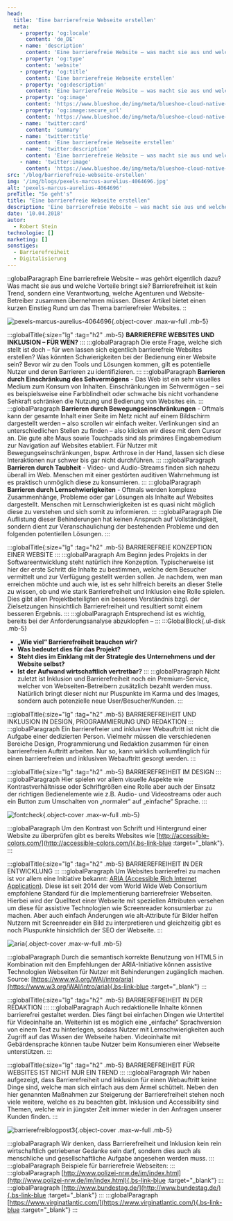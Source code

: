 ```yaml
---
head:
  title: 'Eine barrierefreie Webseite erstellen'
  meta:
    - property: 'og:locale'
      content: 'de_DE'
    - name: 'description'
      content: 'Eine barrierefreie Website – was macht sie aus und welche Vorteile bringt sie? Lese hier, wieso Barrierefreiheit so wichtig ist.'
    - property: 'og:type'
      content: 'website'
    - property: 'og:title'
      content: 'Eine barrierefreie Webseite erstellen'
    - property: 'og:description'
      content: 'Eine barrierefreie Website – was macht sie aus und welche Vorteile bringt sie? Lese hier, wieso Barrierefreiheit so wichtig ist.'
    - property: 'og:image'
      content: 'https://www.blueshoe.de/img/meta/blueshoe-cloud-native-devlopment.png'
    - property: 'og:image:secure_url'
      content: 'https://www.blueshoe.de/img/meta/blueshoe-cloud-native-devlopment.png'
    - name: 'twitter:card'
      content: 'summary'
    - name: 'twitter:title'
      content: 'Eine barrierefreie Webseite erstellen'
    - name: 'twitter:description'
      content: 'Eine barrierefreie Website – was macht sie aus und welche Vorteile bringt sie? Lese hier, wieso Barrierefreiheit so wichtig ist.'
    - name: 'twitter:image'
      content: 'https://www.blueshoe.de/img/meta/blueshoe-cloud-native-devlopment.png'
src: '/blog/barrierefreie-webseite-erstellen'
img: '/img/blogs/pexels-marcus-aurelius-4064696.jpg'
alt: 'pexels-marcus-aurelius-4064696'
preTitle: "So geht's"
title: "Eine barrierefreie Webseite erstellen"
description: 'Eine barrierefreie Website – was macht sie aus und welche Vorteile bringt sie? Lese hier, wieso Barrierefreiheit so wichtig ist.'
date: '10.04.2018'
autor:
  - Robert Stein
technologie: []
marketing: []
sonstiges: 
  - Barrierefreiheit
  - Digitalisierung
---
```

::globalParagraph
Eine barrierefreie Website – was gehört eigentlich dazu? Was macht sie aus und welche Vorteile bringt sie? Barrierefreiheit ist kein Trend, sondern eine Verantwortung, welche Agenturen und Website-Betreiber zusammen übernehmen müssen. Dieser Artikel bietet einen kurzen Einstieg Rund um das Thema barrierefreier Websites.
::
<!--more-->

![pexels-marcus-aurelius-4064696](/img/blogs/pexels-marcus-aurelius-4064696.jpg){.object-cover .max-w-full .mb-5}

:::globalTitle{:size="lg" :tag="h2" .mb-5}
**BARRIEREFRE WEBSITES UND INKLUSION – FÜR WEN?**
:::
:::globalParagraph
Die erste Frage, welche sich stellt ist doch – für wen lassen sich eigentlich barrierefreie Websites erstellen? Was könnten Schwierigkeiten bei der Bedienung einer Website sein? Bevor wir zu den Tools und Lösungen kommen, gilt es potentielle Nutzer und deren Barrieren zu identifizieren.
:::
:::globalParagraph
**Barrieren durch Einschränkung des Sehvermögens** - Das Web ist ein sehr visuelles Medium zum Konsum von Inhalten. Einschränkungen im Sehvermögen – sei es beispielsweise eine Farbblindheit oder schwache bis nicht vorhandene Sehkraft schränken die Nutzung und Bedienung von Websites ein.
:::
:::globalParagraph
**Barrieren durch Bewegungseinschränkungen** - Oftmals kann der gesamte Inhalt einer Seite im Netz nicht auf einem Bildschirm dargestellt werden – also scrollen wir einfach weiter. Verlinkungen sind an unterschiedlichen Stellen zu finden – also klicken wir diese mit dem Cursor an. Die gute alte Maus sowie Touchpads sind als primäres Eingabemedium zur Navigation auf Websites etabliert. Für Nutzer mit Bewegungseinschränkungen, bspw. Arthrose in der Hand, lassen sich diese Interaktionen nur schwer bis gar nicht durchführen.
:::
:::globalParagraph
**Barrieren durch Taubheit** - Video- und Audio-Streams finden sich nahezu überall im Web. Menschen mit einer gestörten auditiven Wahrnehmung ist es praktisch unmöglich diese zu konsumieren.
:::
:::globalParagraph
**Barrieren durch Lernschwierigkeiten** - Oftmals werden komplexe Zusammenhänge, Probleme oder gar Lösungen als Inhalte auf Websites dargestellt. Menschen mit Lernschwierigkeiten ist es quasi nicht möglich diese zu verstehen und sich somit zu informieren.
:::
:::globalParagraph
Die Auflistung dieser Behinderungen hat keinen Anspruch auf Vollständigkeit, sondern dient zur Veranschaulichung der bestehenden Probleme und den folgenden potentiellen Lösungen.
:::

:::globalTitle{:size="lg" :tag="h2" .mb-5}
BARRIEREFREIE KONZEPTION EINER WEBSITE
:::
:::globalParagraph
Am Beginn jedes Projekts in der Softwareentwicklung steht natürlich ihre Konzeption. Typischerweise ist hier der erste Schritt die Inhalte zu bestimmen, welche dem Besucher vermittelt und zur Verfügung gestellt werden sollen. Je nachdem, wen man erreichen möchte und auch wie, ist es sehr hilfreich bereits an dieser Stelle zu wissen, ob und wie stark Barrierefreiheit und Inklusion eine Rolle spielen. Dies gibt allen Projektbeteiligten ein besseres Verständnis bzgl. der Zielsetzungen hinsichtlich Barrierefreiheit und resultiert somit einem besseren Ergebnis.
:::
:::globalParagraph
Entsprechend ist es wichtig, bereits bei der Anforderungsanalyse abzuklopfen –
:::
:::GlobalBlock{.ul-disk .mb-5}
- **„Wie viel“ Barrierefreiheit brauchen wir?**
- **Was bedeutet dies für das Projekt?**
- **Steht dies im Einklang mit der Strategie des Unternehmens und der Website selbst?**
- **Ist der Aufwand wirtschaftlich vertretbar?**
:::
:::globalParagraph
Nicht zuletzt ist Inklusion und Barrierefreiheit noch ein Premium-Service, welcher von Webseiten-Betreibern zusätzlich bezahlt werden muss. Natürlich bringt dieser nicht nur Pluspunkte im Karma und des Images, sondern auch potenzielle neue User/Besucher/Kunden.
:::

:::globalTitle{:size="lg" :tag="h2" .mb-5}
BARRIEREFREIHEIT UND INKLUSION IN DESIGN, PROGRAMMIERUNG UND REDAKTION
:::
:::globalParagraph
Ein barrierefreier und inklusiver Webauftritt ist nicht die Aufgabe einer dedizierten Person. Vielmehr müssen die verschiedenen Bereiche Design, Programmierung und Redaktion zusammen für einen barrierefreien Auftritt arbeiten. Nur so, kann wirklich vollumfänglich für einen barrierefreien und inklusiven Webauftritt gesorgt werden.
:::

:::globalTitle{:size="lg" :tag="h2" .mb-5}
BARRIEREFREIHEIT IM DESIGN
:::
:::globalParagraph
Hier spielen vor allem visuelle Aspekte wie Kontrastverhältnisse oder Schriftgrößen eine Rolle aber auch der Einsatz der richtigen Bedienelemente wie z.B. Audio- und Videostreams oder auch ein Button zum Umschalten von „normaler“ auf „einfache“ Sprache.
:::

![fontcheck](/img/blogs/fontcheck.jpg){.object-cover .max-w-full .mb-5}

:::globalParagraph
Um den Kontrast von Schrift und Hintergrund einer Website zu überprüfen gibt es bereits Websites wie [http://accessible-colors.com/](http://accessible-colors.com/){.bs-link-blue :target="_blank"}.
:::

:::globalTitle{:size="lg" :tag="h2" .mb-5}
BARRIEREFREIHEIT IN DER ENTWICKLUNG
:::
:::globalParagraph
Um Websites barrierefrei zu machen ist vor allem eine Initiative bekannt: <a href="https://www.w3.org/WAI/standards-guidelines/aria/" class="text-bs-blue hover:underline hover:decoration-bs-blue hover:decoration-solid" target="_blank">ARIA (Accessible Rich Internet Application)</a>. Diese ist seit 2014 der vom World Wide Web Consortium empfohlene Standard für die Implementierung barrierefreier Webseiten. Hierbei wird der Quelltext einer Webseite mit speziellen Attributen versehen um diese für assistive Technologien wie Screenreader konsumierbar zu machen.  Aber auch einfach Änderungen wie alt-Attribute für Bilder helfen Nutzern mit Screenreader ein Bild zu interpretieren und gleichzeitig gibt es noch Pluspunkte hinsichtlich der SEO der Webseite.
:::

![aria](/img/blogs/aria.jpg){.object-cover .max-w-full .mb-5}

:::globalParagraph
Durch die semantisch korrekte Benutzung von HTML5 in Kombination mit den Empfehlungen der ARIA-Initiative können assistive Technologien Webseiten für Nutzer mit Behinderungen zugänglich machen. Source: [https://www.w3.org/WAI/intro/aria](https://www.w3.org/WAI/intro/aria){.bs-link-blue :target="_blank"}
:::

:::globalTitle{:size="lg" :tag="h2" .mb-5}
BARRIEREFREIHEIT IN DER REDAKTION
:::
:::globalParagraph
Auch redaktionelle Inhalte können barrierefrei gestaltet werden. Dies fängt bei einfachen Dingen wie Untertitel für Videoinhalte an. Weiterhin ist es möglich eine „einfache“ Sprachversion von einem Text zu hinterlegen, sodass Nutzer mit Lernschwierigkeiten auch Zugriff auf das Wissen der Webseite haben. Videoinhalte mit Gebärdensprache können taube Nutzer beim Konsumieren einer Webseite unterstützen.
:::

:::globalTitle{:size="lg" :tag="h2" .mb-5}
BARRIEREFREIHEIT FÜR WEBSITES IST NICHT NUR EIN TREND
:::
:::globalParagraph
Wir haben aufgezeigt, dass Barrierefreiheit und Inklusion für einen Webauftritt keine Dinge sind, welche man sich einfach aus dem Ärmel schüttelt. Neben den hier genannten Maßnahmen zur Steigerung der Barrierefreiheit stehen noch viele weitere, welche es zu beachten gibt. Inklusion und Accessibility sind Themen, welche wir in jüngster Zeit immer wieder in den Anfragen unserer Kunden finden.
:::

![barrierefreiblogpost3](/img/blogs/barrierefreiblogpost3.jpg){.object-cover .max-w-full .mb-5}

:::globalParagraph
Wir denken, dass Barrierefreiheit und Inklusion kein rein wirtschaftlich getriebener Gedanke sein darf, sondern dies auch als menschliche und gesellschaftliche Aufgabe angesehen werden muss.
:::
:::globalParagraph
Beispiele für barrierefreie Webseiten:
:::
:::globalParagraph
[http://www.polizei-nrw.de/im/index.html](http://www.polizei-nrw.de/im/index.html){.bs-link-blue :target="_blank"}
:::
:::globalParagraph
[http://www.bundestag.de/](http://www.bundestag.de/){.bs-link-blue :target="_blank"}
:::
:::globalParagraph
[https://www.virginatlantic.com/](https://www.virginatlantic.com/){.bs-link-blue :target="_blank"}
:::